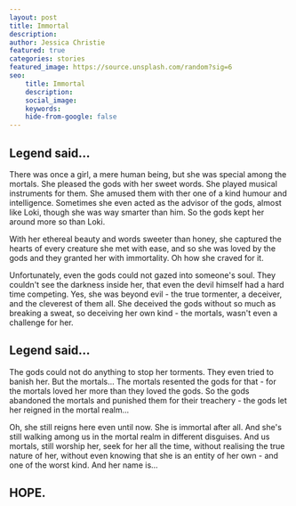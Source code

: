 ```yaml
---
layout: post
title: Immortal
description:
author: Jessica Christie
featured: true
categories: stories
featured_image: https://source.unsplash.com/random?sig=6
seo: 
    title: Immortal
    description: 
    social_image: 
    keywords: 
    hide-from-google: false
---
```


## Legend said...

There was once a girl, a mere human being, but she was special among the mortals. She pleased the gods with her sweet words. She played musical instruments for them. She amused them with ther one of a kind humour and intelligence. Sometimes she even acted as the advisor of the gods, almost like Loki, though she was way smarter than him. So the gods kept her around more so than Loki.

With her ethereal beauty and words sweeter than honey, she captured the hearts of every creature she met with ease, and so she was loved by the gods and they granted her with immortality. Oh how she craved for it.

Unfortunately, even the gods could not gazed into someone's soul. They couldn't see the darkness inside her, that even the devil himself had a hard time competing. Yes, she was beyond evil - the true tormenter, a deceiver, and the cleverest of them all. She deceived the gods without so much as breaking a sweat, so deceiving her own kind - the mortals, wasn't even a challenge for her.

## Legend said...

The gods could not do anything to stop her torments. They even tried to banish her. But the mortals... The mortals resented the gods for that - for the mortals loved her more than they loved the gods. So the gods abandoned the mortals and punished them for their treachery - the gods let her reigned in the mortal realm...

Oh, she still reigns here even until now.
She is immortal after all.
And she's still walking among us in the mortal realm in different disguises. And us mortals, still worship her, seek for her all the time, without realising the true nature of her, without even knowing that she is an entity of her own - and one of the worst kind. And her name is...

## HOPE.